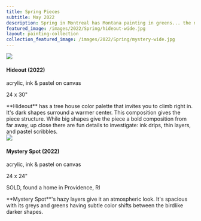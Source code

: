 ```yaml
---
title: Spring Pieces
subtitle: May 2022
description: Spring in Montreal has Montana painting in greens... the new grass, the flowers... she made it through her first Canadian winter.  It was long, but everything tastes sweeter now.
featured_image: /images/2022/Spring/hideout-wide.jpg
layout: painting-collection
collection_featured_image: /images/2022/Spring/mystery-wide.jpg
---
```

<!-- Hideout -->
<div class="container-1">
  <div class="box-image-left">
    <img src="/website/images/2022/Spring/hideout-2.jpg">
  </div>
  <div class="box-description-right">
    <h4>Hideout (2022)</h4>
    <p class="description-margin-zero">acrylic, ink & pastel on canvas</p>
    <p class="description-margin-zero">24 x 30"</p>
  </div>
</div>
**Hideout** has a tree house color palette that invites you to climb right in. It's dark shapes surround a warmer center.  This composition gives the piece structure.  While big shapes give the piece a bold composition from far away, up close there are fun details to investigate: ink drips, thin layers, and pastel scribbles.

<!-- Mystery Spot -->
<div class="container-1">
  <div class="box-image-right">
    <img src="/website/images/2022/Spring/mystery-spot.jpg">
  </div>
  <div class="box-description-left">
    <h4>Mystery Spot (2022)</h4>
    <p class="description-margin-zero">acrylic, ink & pastel on canvas</p>
    <p class="description-margin-zero">24 x 24"</p>
    <p class="description-margin-zero">SOLD, found a home in Providence, RI</p>
  </div>
</div>
**Mystery Spot**'s hazy layers give it an atmospheric look.  It's spacious with its greys and greens having subtle color shifts between the birdlike darker shapes.  

